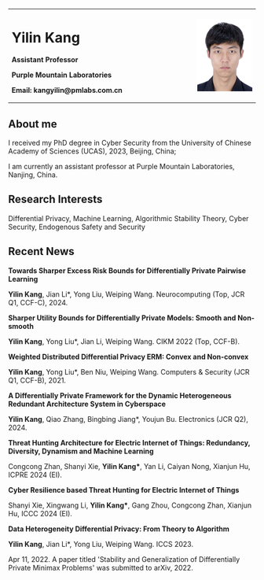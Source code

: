 <table border="0">
  <tr>
    <td width="75%">
      <h1>Yilin Kang</h1>
      <p><b>Assistant Professor</b></p>
      <p><b>Purple Mountain Laboratories</b></p>
      <p><b>Email: kangyilin@pmlabs.com.cn</b></p>
    </td>
    <td width="25%">
      <img src="/photof.jpg" width="100%">
    </td>
  </tr>
</table>

## About me
I received my PhD degree in Cyber Security from the University of Chinese Academy of Sciences (UCAS), 2023, Beijing, China;

I am currently an assistant professor at Purple Mountain Laboratories, Nanjing, China.

## Research Interests
Differential Privacy, Machine Learning, Algorithmic Stability Theory, Cyber Security, Endogenous Safety and Security

## Recent News
**Towards Sharper Excess Risk Bounds for Differentially Private Pairwise Learning**

**Yilin Kang**, Jian Li*, Yong Liu, Weiping Wang. Neurocomputing (Top, JCR Q1, CCF-C), 2024.

**Sharper Utility Bounds for Differentially Private Models: Smooth and Non-smooth**

**Yilin Kang**, Yong Liu*, Jian Li, Weiping Wang. CIKM 2022 (Top, CCF-B).

**Weighted Distributed Differential Privacy ERM: Convex and Non-convex**  

**Yilin Kang**, Yong Liu*, Ben Niu, Weiping Wang. Computers & Security (JCR Q1, CCF-B), 2021.

**A Differentially Private Framework for the Dynamic Heterogeneous Redundant Architecture System in Cyberspace**

**Yilin Kang**, Qiao Zhang, Bingbing Jiang*, Youjun Bu.  Electronics (JCR Q2), 2024.

**Threat Hunting Architecture for Electric Internet of Things: Redundancy, Diversity, Dynamism and Machine Learning**

Congcong Zhan, Shanyi Xie, **Yilin Kang\***, Yan Li, Caiyan Nong, Xianjun Hu, ICPRE 2024 (EI).

**Cyber Resilience based Threat Hunting for Electric Internet of Things**

Shanyi Xie, Xingwang Li, **Yilin Kang\***, Gang Zhou, Congcong Zhan, Xianjun Hu, ICCC 2024 (EI).

**Data Heterogeneity Differential Privacy: From Theory to Algorithm**

**Yilin Kang**, Jian Li*, Yong Liu, Weiping Wang. ICCS 2023.


Apr 11, 2022. A paper titled 'Stability and Generalization of Differentially Private Minimax Problems' was submitted to arXiv, 2022.
